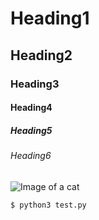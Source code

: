 # Heading1
## Heading2
### Heading3
#### Heading4
##### Heading5
###### Heading6

![Image of a cat](https://octodex.github.com/images/yaktocat.png "cat image")

```
$ python3 test.py
```
